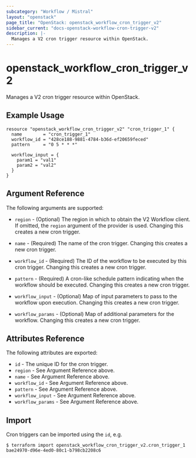 ```yaml
---
subcategory: "Workflow / Mistral"
layout: "openstack"
page_title: "OpenStack: openstack_workflow_cron_trigger_v2"
sidebar_current: "docs-openstack-workflow-cron-trigger-v2"
description: |-
  Manages a V2 cron trigger resource within OpenStack.
---
```


# openstack\_workflow\_cron\_trigger\_v2

Manages a V2 cron trigger resource within OpenStack.

## Example Usage

```hcl
resource "openstack_workflow_cron_trigger_v2" "cron_trigger_1" {
  name        = "cron_trigger_1"
  workflow_id = "428ce188-9881-4784-b36d-ef20659feced"
  pattern     = "0 5 * * *"

  workflow_input = {
    param1 = "val1"
    param2 = "val2"
  }
}
```

## Argument Reference

The following arguments are supported:

* `region` - (Optional) The region in which to obtain the V2 Workflow client.
    If omitted, the `region` argument of the provider is used. Changing this
    creates a new cron trigger.

* `name` - (Required) The name of the cron trigger. Changing this creates a new
    cron trigger.

* `workflow_id` - (Required) The ID of the workflow to be executed by this cron
    trigger. Changing this creates a new cron trigger.

* `pattern` - (Required) A cron-like schedule pattern indicating when the
    workflow should be executed. Changing this creates a new cron trigger.

* `workflow_input` - (Optional) Map of input parameters to pass to the workflow
    upon execution. Changing this creates a new cron trigger.

* `workflow_params` - (Optional) Map of additional parameters for the workflow.
    Changing this creates a new cron trigger.

## Attributes Reference

The following attributes are exported:

* `id` - The unique ID for the cron trigger.
* `region` - See Argument Reference above.
* `name` - See Argument Reference above.
* `workflow_id` - See Argument Reference above.
* `pattern` - See Argument Reference above.
* `workflow_input` - See Argument Reference above.
* `workflow_params` - See Argument Reference above.

## Import

Cron triggers can be imported using the `id`, e.g.

```
$ terraform import openstack_workflow_cron_trigger_v2.cron_trigger_1 bae24970-d96e-4ed0-80c1-b798cb2208c6
```
